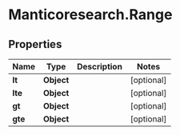 # Manticoresearch.Range

## Properties

Name | Type | Description | Notes
------------ | ------------- | ------------- | -------------
**lt** | **Object** |  | [optional] 
**lte** | **Object** |  | [optional] 
**gt** | **Object** |  | [optional] 
**gte** | **Object** |  | [optional] 


